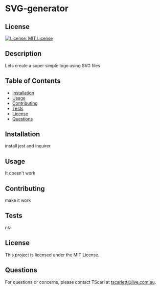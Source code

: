 # SVG-generator

## License

[![License: MIT License](https://img.shields.io/badge/MIT-License-blue.svg)](https://opensource.org/licenses/MITLicense)

## Description

Lets create a super simple logo using SVG files

## Table of Contents

- [Installation](#installation)
- [Usage](#usage)
- [Contributing](#contributing)
- [Tests](#tests)
- [License](#license)
- [Questions](#questions)

## Installation

install jest and inquirer

## Usage

It doesn't work

## Contributing

make it work

## Tests

n/a

## License

This project is licensed under the MIT License.

## Questions

For questions or concerns, please contact TScarl at tscarlett@live.com.au.
